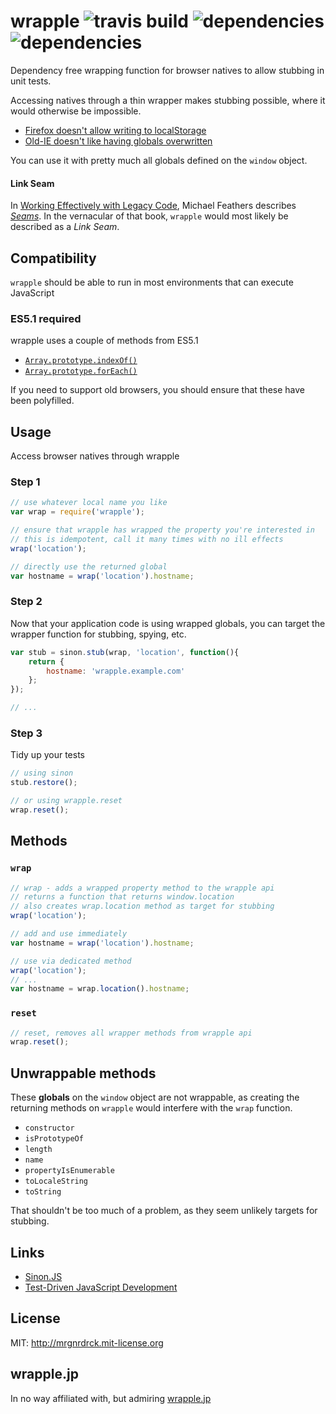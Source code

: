 # wrapple ![travis build](https://img.shields.io/travis/mroderick/wrapple.svg) ![dependencies](https://img.shields.io/david/mroderick/wrapple.svg) ![dependencies](https://img.shields.io/david/dev/mroderick/wrapple.svg)
Dependency free wrapping function for browser natives to allow stubbing in unit tests.

Accessing natives through a thin wrapper makes stubbing possible, where it would otherwise be impossible.

* [Firefox doesn't allow writing to localStorage](https://github.com/cjohansen/Sinon.JS/issues/662)
* [Old-IE doesn't like having globals overwritten](https://github.com/algolia/writable-window-method)

You can use it with pretty much all globals defined on the `window` object.

#### Link Seam

In [Working Effectively with Legacy Code](http://www.informit.com/store/working-effectively-with-legacy-code-9780131177055), Michael Feathers describes *[Seams](http://www.informit.com/articles/article.aspx?p=359417)*. In the vernacular of that book, `wrapple` would most likely be described as a *Link Seam*.

## Compatibility

`wrapple` should be able to run in most environments that can execute JavaScript

### ES5.1 required
wrapple uses a couple of methods from ES5.1

* [`Array.prototype.indexOf()`](https://developer.mozilla.org/en/docs/Web/JavaScript/Reference/Global_Objects/Array/indexOf)
* [`Array.prototype.forEach()`](https://developer.mozilla.org/en-US/docs/Web/JavaScript/Reference/Global_Objects/Array/forEach)

If you need to support old browsers, you should ensure that these have been polyfilled.

## Usage

Access browser natives through wrapple

### Step 1
```javascript
// use whatever local name you like
var wrap = require('wrapple');

// ensure that wrapple has wrapped the property you're interested in
// this is idempotent, call it many times with no ill effects
wrap('location');

// directly use the returned global
var hostname = wrap('location').hostname;
```

### Step 2

Now that your application code is using wrapped globals, you can target the wrapper function for stubbing, spying, etc.

```javascript
var stub = sinon.stub(wrap, 'location', function(){
    return {
        hostname: 'wrapple.example.com'
    };
});

// ...
```

### Step 3

Tidy up your tests

```javascript
// using sinon
stub.restore();

// or using wrapple.reset
wrap.reset();
```

## Methods

### `wrap`
```javascript
// wrap - adds a wrapped property method to the wrapple api
// returns a function that returns window.location
// also creates wrap.location method as target for stubbing
wrap('location');

// add and use immediately
var hostname = wrap('location').hostname;

// use via dedicated method
wrap('location');
// ...
var hostname = wrap.location().hostname;
```

### `reset`
```javascript
// reset, removes all wrapper methods from wrapple api
wrap.reset();
```


## Unwrappable methods
These **globals** on the `window` object are not wrappable, as creating the returning methods on `wrapple` would interfere with the `wrap` function.

* `constructor`
* `isPrototypeOf`
* `length`
* `name`
* `propertyIsEnumerable`
* `toLocaleString`
* `toString`

That shouldn't be too much of a problem, as they seem unlikely targets for stubbing.

## Links

* [Sinon.JS](http://sinonjs.org)
* [Test-Driven JavaScript Development](http://tddjs.com)

## License

MIT: http://mrgnrdrck.mit-license.org

## wrapple.jp

In no way affiliated with, but admiring [wrapple.jp](http://www.wrapple.jp)
